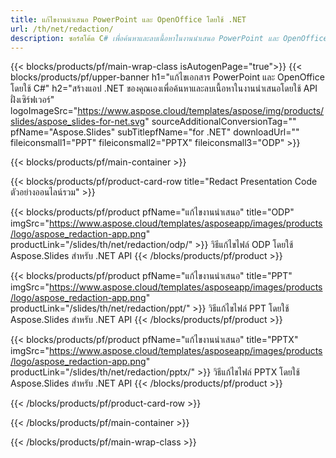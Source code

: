 ```yaml
---
title: แก้ไขงานนำเสนอ PowerPoint และ OpenOffice โดยใช้ .NET
url: /th/net/redaction/
description: ซอร์สโค้ด C# เพื่อค้นหาและลบเนื้อหาในงานนำเสนอ PowerPoint และ OpenOffice™
---
```


{{< blocks/products/pf/main-wrap-class isAutogenPage="true">}}
{{< blocks/products/pf/upper-banner h1="แก้ไขเอกสาร PowerPoint และ OpenOffice โดยใช้ C#" h2="สร้างแอป .NET ของคุณเองเพื่อค้นหาและลบเนื้อหาในงานนำเสนอโดยใช้ API ฝั่งเซิร์ฟเวอร์" logoImageSrc="https://www.aspose.cloud/templates/aspose/img/products/slides/aspose_slides-for-net.svg" sourceAdditionalConversionTag="" pfName="Aspose.Slides" subTitlepfName="for .NET" downloadUrl="" fileiconsmall1="PPT" fileiconsmall2="PPTX" fileiconsmall3="ODP" >}}

{{< blocks/products/pf/main-container >}}

{{< blocks/products/pf/product-card-row title="Redact Presentation Code ตัวอย่างออนไลน์รวม" >}}

{{< blocks/products/pf/product pfName="แก้ไขงานนำเสนอ" title="ODP" imgSrc="https://www.aspose.cloud/templates/asposeapp/images/products/logo/aspose_redaction-app.png" productLink="/slides/th/net/redaction/odp/" >}}
วิธีแก้ไขไฟล์ ODP โดยใช้ Aspose.Slides สำหรับ .NET API
{{< /blocks/products/pf/product >}}

{{< blocks/products/pf/product pfName="แก้ไขงานนำเสนอ" title="PPT" imgSrc="https://www.aspose.cloud/templates/asposeapp/images/products/logo/aspose_redaction-app.png" productLink="/slides/th/net/redaction/ppt/" >}}
วิธีแก้ไขไฟล์ PPT โดยใช้ Aspose.Slides สำหรับ .NET API
{{< /blocks/products/pf/product >}}

{{< blocks/products/pf/product pfName="แก้ไขงานนำเสนอ" title="PPTX" imgSrc="https://www.aspose.cloud/templates/asposeapp/images/products/logo/aspose_redaction-app.png" productLink="/slides/th/net/redaction/pptx/" >}}
วิธีแก้ไขไฟล์ PPTX โดยใช้ Aspose.Slides สำหรับ .NET API
{{< /blocks/products/pf/product >}}



{{< /blocks/products/pf/product-card-row >}}

{{< /blocks/products/pf/main-container >}}
    
{{< /blocks/products/pf/main-wrap-class >}}
